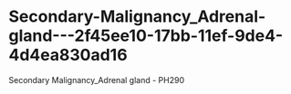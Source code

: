 # Secondary-Malignancy_Adrenal-gland---2f45ee10-17bb-11ef-9de4-4d4ea830ad16
Secondary Malignancy_Adrenal gland - PH290
